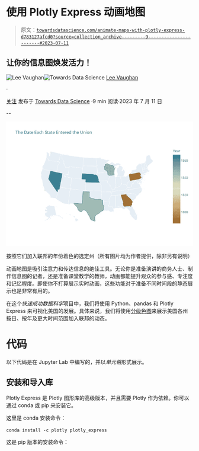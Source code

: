 # 使用 Plotly Express 动画地图

> 原文：[`towardsdatascience.com/animate-maps-with-plotly-express-d783127afcd0?source=collection_archive---------9-----------------------#2023-07-11`](https://towardsdatascience.com/animate-maps-with-plotly-express-d783127afcd0?source=collection_archive---------9-----------------------#2023-07-11)

## 让你的信息图焕发活力！

[](https://medium.com/@lee_vaughan?source=post_page-----d783127afcd0--------------------------------)![Lee Vaughan](https://medium.com/@lee_vaughan?source=post_page-----d783127afcd0--------------------------------)[](https://towardsdatascience.com/?source=post_page-----d783127afcd0--------------------------------)![Towards Data Science](https://towardsdatascience.com/?source=post_page-----d783127afcd0--------------------------------) [Lee Vaughan](https://medium.com/@lee_vaughan?source=post_page-----d783127afcd0--------------------------------)

·

[关注](https://medium.com/m/signin?actionUrl=https%3A%2F%2Fmedium.com%2F_%2Fsubscribe%2Fuser%2F5d604015c08b&operation=register&redirect=https%3A%2F%2Ftowardsdatascience.com%2Fanimate-maps-with-plotly-express-d783127afcd0&user=Lee+Vaughan&userId=5d604015c08b&source=post_page-5d604015c08b----d783127afcd0---------------------post_header-----------) 发布于 [Towards Data Science](https://towardsdatascience.com/?source=post_page-----d783127afcd0--------------------------------) ·9 min 阅读·2023 年 7 月 11 日[](https://medium.com/m/signin?actionUrl=https%3A%2F%2Fmedium.com%2F_%2Fvote%2Ftowards-data-science%2Fd783127afcd0&operation=register&redirect=https%3A%2F%2Ftowardsdatascience.com%2Fanimate-maps-with-plotly-express-d783127afcd0&user=Lee+Vaughan&userId=5d604015c08b&source=-----d783127afcd0---------------------clap_footer-----------)

--

[](https://medium.com/m/signin?actionUrl=https%3A%2F%2Fmedium.com%2F_%2Fbookmark%2Fp%2Fd783127afcd0&operation=register&redirect=https%3A%2F%2Ftowardsdatascience.com%2Fanimate-maps-with-plotly-express-d783127afcd0&source=-----d783127afcd0---------------------bookmark_footer-----------)![](img/c173db5b859806e3f3e30abb0f52171a.png)

按照它们加入联邦的年份着色的选定州（所有图片均为作者提供，除非另有说明）

动画地图是吸引注意力和传达信息的绝佳工具。无论你是准备演讲的商务人士、制作信息图的记者，还是准备课堂教学的教师，动画都能提升观众的参与感、专注度和记忆程度。即使你不打算展示实时动画，这些功能对于准备不同时间段的静态展示也是非常有用的。

在这个*快速成功数据科学*项目中，我们将使用 Python、pandas 和 Plotly Express 来可视化美国的发展。具体来说，我们将使用[分级色图](https://en.wikipedia.org/wiki/Choropleth_map)来展示美国各州按日、按年及更大时间范围加入联邦的动态。

# 代码

以下代码是在 Jupyter Lab 中编写的，并以*单元格*形式展示。

## 安装和导入库

Plotly Express 是 Plotly 图形库的高级版本，并且需要 Plotly 作为依赖。你可以通过 conda 或 pip 来安装它。

这里是 conda 安装命令：

`conda install -c plotly plotly_express`

这是 pip 版本的安装命令：
